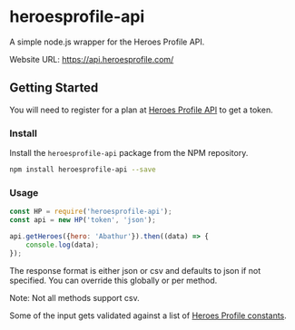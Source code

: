 # heroesprofile-api
A simple node.js wrapper for the Heroes Profile API.

Website URL: https://api.heroesprofile.com/

## Getting Started
You will need to register for a plan at [Heroes Profile API](https://api.heroesprofile.com/register) to get a token.

### Install
Install the `heroesprofile-api` package from the NPM repository.
```bash
npm install heroesprofile-api --save
```

### Usage
```js
const HP = require('heroesprofile-api');
const api = new HP('token', 'json');

api.getHeroes({hero: 'Abathur'}).then((data) => {
    console.log(data);
});
```

The response format is either json or csv and defaults to json if not specified.
You can override this globally or per method.

Note: Not all methods support csv.

Some of the input gets validated against a list of [Heroes Profile constants](constants.js).
